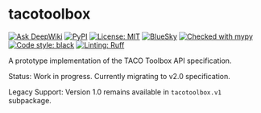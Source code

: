 # tacotoolbox

[![Ask DeepWiki](https://deepwiki.com/badge.svg)](https://deepwiki.com/tacofoundation/taco-toolbox)
[![PyPI](https://img.shields.io/pypi/v/tacotoolbox.svg)](https://pypi.python.org/pypi/tacotoolbox)
[![License: MIT](https://img.shields.io/badge/License-MIT-blue.svg)](https://opensource.org/licenses/MIT)
[![BlueSky](https://img.shields.io/badge/bluesky-tacofoundation-1185fe?labelColor=000000&logo=bluesky)](https://bsky.app/profile/tacofoundation.bsky.social)
[![Checked with mypy](https://www.mypy-lang.org/static/mypy_badge.svg)](https://mypy-lang.org/)
[![Code style: black](https://img.shields.io/badge/code%20style-black-000000.svg)](https://github.com/psf/black)
[![Linting: Ruff](https://img.shields.io/endpoint?url=https://raw.githubusercontent.com/charliermarsh/ruff/main/assets/badge/v2.json)](https://github.com/astral-sh/ruff)




A prototype implementation of the TACO Toolbox API specification.

Status: Work in progress. Currently migrating to v2.0 specification.

Legacy Support: Version 1.0 remains available in `tacotoolbox.v1` subpackage.

